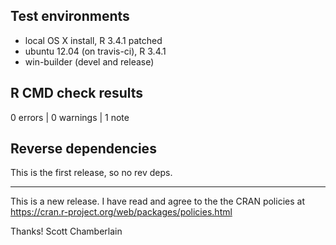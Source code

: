 ## Test environments

* local OS X install, R 3.4.1 patched
* ubuntu 12.04 (on travis-ci), R 3.4.1
* win-builder (devel and release)

## R CMD check results

0 errors | 0 warnings | 1 note

## Reverse dependencies

This is the first release, so no rev deps.

------

This is a new release. I have read and agree to the the CRAN policies at
https://cran.r-project.org/web/packages/policies.html

Thanks!
Scott Chamberlain
